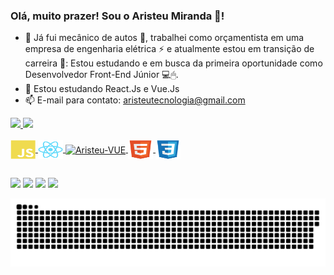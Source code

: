### Olá, muito prazer! Sou o Aristeu Miranda 👨! 

- 🔭 Já fui mecânico de autos 🚗, trabalhei como orçamentista em uma empresa de engenharia elétrica ⚡ e atualmente estou em transição de carreira 🚀: Estou estudando e em busca da primeira oportunidade como Desenvolvedor Front-End Júnior 💻🖱.
- 🌱 Estou estudando React.Js e Vue.Js
- 📫 E-mail para contato: aristeutecnologia@gmail.com

<div>
  <a href="https://github.com/Aristeu-Miranda">
  <img height="150em" src="https://github-readme-stats.vercel.app/api?username=Aristeu-Miranda&show_icons=true&theme=dark&include_all_commits=true&count_private=true"/>
  <img height="150em" src="https://github-readme-stats.vercel.app/api/top-langs/?username=Aristeu-Miranda&layout=compact&langs_count=7&theme=dark"/>
</div>
<div style="display: inline_block"><br>
  <img align="center" alt="Aristeu-Javascript" height="30" width="40" src="https://raw.githubusercontent.com/devicons/devicon/master/icons/javascript/javascript-plain.svg">
  <img align="center" alt="Aristeu-React" height="30" width="40" src="https://raw.githubusercontent.com/devicons/devicon/master/icons/react/react-original.svg">
  <img align="center" alt="Aristeu-VUE" height="30" width="40" src="https://cdn.jsdelivr.net/gh/devicons/devicon/icons/vuejs/vuejs-original.svg">
  <img align="center" alt="Aristeu-HTML" height="30" width="40" src="https://raw.githubusercontent.com/devicons/devicon/master/icons/html5/html5-original.svg">
  <img align="center" alt="Aristeu-CSS" height="30" width="40" src="https://raw.githubusercontent.com/devicons/devicon/master/icons/css3/css3-original.svg">
</div>
  
##
  
<div>
  <a href="https://www.linkedin.com/in/aristeu-miranda-18b6a1218/" target="_blank"><img src="https://img.shields.io/badge/-LinkedIn-%230077B5?style=for-the-badge&logo=linkedin&logoColor=white" target="_blank"></a>
  <a href = "mailto:aristeutecnologia@gmail.com"><img src="https://img.shields.io/badge/Gmail-D14836?style=for-the-badge&logo=gmail&logoColor=white" target="_blank"></a>
  <a href="https://instagram.com/theo_sccp" target="_blank"><img src="https://img.shields.io/badge/Instagram-E4405F?style=for-the-badge&logo=instagram&logoColor=white" target="_blank"></a>
 	<a href="https://www.twitch.tv/beivasss" target="_blank"><img src="https://img.shields.io/badge/Twitch-9146FF?style=for-the-badge&logo=twitch&logoColor=white" target="_blank"></a>
</div>

![Snake animation](https://github.com/Aristeu-Miranda/Aristeu-Miranda/blob/output/github-contribution-grid-snake.svg)
